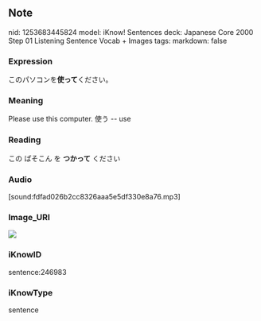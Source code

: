 ## Note
nid: 1253683445824
model: iKnow! Sentences
deck: Japanese Core 2000 Step 01 Listening Sentence Vocab + Images
tags: 
markdown: false

### Expression
<!DOCTYPE html>
<title></title>
このパソコンを<b>使って</b>ください。



### Meaning
Please use this computer.
使う -- use

### Reading
<!DOCTYPE html>
<title></title>
この ぱそこん を <b>つかって</b> ください



### Audio
[sound:fdfad026b2cc8326aaa5e5df330e8a76.mp3]

### Image_URI
<!DOCTYPE html>
<title></title>
<img src="a86308cee7ffb120f950dfe7eeb42fec.jpg">



### iKnowID
sentence:246983

### iKnowType
sentence
